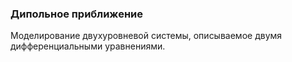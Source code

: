 ﻿### Дипольное приближение

Моделирование двухуровневой системы, описываемое двумя дифференциальными уравнениями.